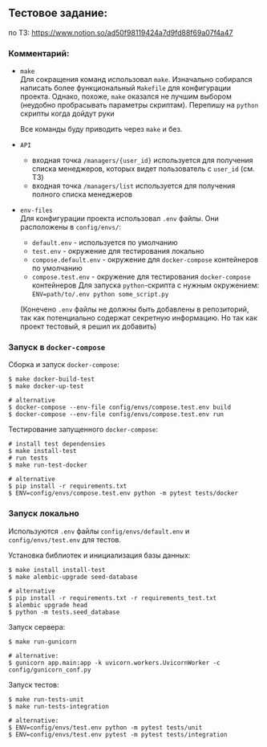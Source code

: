 ## Тестовое задание:

по ТЗ: https://www.notion.so/ad50f98119424a7d9fd88f69a07f4a47


### Комментарий:
* `make`  
  Для сокращения команд использовал `make`.  Изначально собирался написать более функциональный `Makefile` для конфигурации проекта. Однако, похоже, `make` оказался не лучшим выбором (неудобно пробрасывать параметры скриптам). Перепишу на `python` скрипты когда дойдут руки
  
  Все команды буду приводить через `make` и без.

* `API`
  - входная точка `/managers/{user_id}` используется для получения списка менеджеров, которых видет пользователь с `user_id` (см. ТЗ)
  - входная точка `/managers/list` используется для получения полного списка менеджеров
 
* `env-files`  
  Для конфигурации проекта использовал `.env` файлы. Они расположены в `config/envs/`:
  - `default.env` - используется по умолчанию
  - `test.env` - окружение для тестирования локально
  - `compose.default.env` - окружение для `docker-compose` контейнеров по умолчанию
  - `compose.test.env` - окружение для тестирования `docker-compose` контейнеров
  Для запуска `python`-скрипта с нужным окружением: `ENV=path/to/.env python some_script.py`
  
  (Конечено `.env` файлы не должны быть добавлены в репозиторий, так как потенциально содержат секретную информацию. Но так как проект тестовый, я решил их добавить)

### Запуск в `docker-compose`

Cборка и запуск `docker-compose`:

```console
$ make docker-build-test
$ make docker-up-test

# alternative
$ docker-compose --env-file config/envs/compose.test.env build
$ docker-compose --env-file config/envs/compose.test.env run
```
Тестирование запущенного `docker-compose`:

```console
# install test dependensies
$ make install-test
# run tests
$ make run-test-docker

# alternative
$ pip install -r requirements.txt
$ ENV=config/envs/compose.test.env python -m pytest tests/docker
```

### Запуск локально
Используются  `.env` файлы `config/envs/default.env` и `config/envs/test.env` для тестов.

Установка библиотек и инициализация базы данных:
```console
$ make install install-test
$ make alembic-upgrade seed-database

# alternative
$ pip install -r requirements.txt -r requirements_test.txt
$ alembic upgrade head
$ python -m tests.seed_database

```

Запуск сервера:
```console
$ make run-gunicorn

# alternative:  
$ gunicorn app.main:app -k uvicorn.workers.UvicornWorker -c config/gunicorn_conf.py
```

Запуск тестов:
```console
$ make run-tests-unit
$ make run-tests-integration

# alternative:
$ ENV=config/envs/test.env python -m pytest tests/unit
$ ENV=config/envs/test.env pytest -m pytest tests/integration
```
